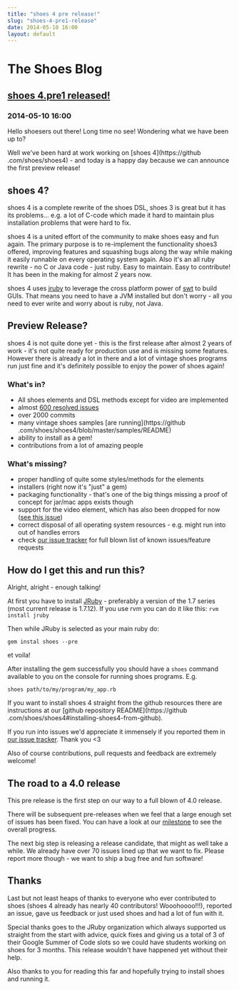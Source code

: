 ```yaml
---
title: "shoes 4 pre release!"
slug: "shoes-4-pre1-release"
date: 2014-05-10 16:00
layout: default
---
```


<div class='hero-unit'>
  <h1>The Shoes Blog</h1>
</div>
<h2><a href="{{ post.url }}">shoes 4.pre1 released!</a></h2>
<h3>2014-05-10 16:00</h3>

Hello shoesers out there! Long time no see! Wondering what we have been up to?

Well we've been hard at work working on [shoes 4](https://github
.com/shoes/shoes4) - and today is a happy day because we can announce the
first preview release!

## shoes 4?

shoes 4 is a complete rewrite of the shoes DSL, shoes 3 is great but it has its
 problems... e.g. a lot of C-code which made it hard to maintain plus
 installation problems that were hard to fix.

shoes 4 is a united effort of the community to make shoes easy and fun again.
 The primary purpose is to re-implement the functionality shoes3 offered,
 improving features and squashing bugs along the way while making it easily
 runnable on every operating system again.
Also it's an all ruby rewrite - no C or Java code - just ruby. Easy to
maintain. Easy to contribute! It has been in the making for almost 2 years now.

shoes 4 uses [jruby](http://jruby.org/) to leverage the cross platform power of
[swt](http://www.eclipse.org/swt/) to build GUIs. That means you need to have a
JVM installed but don't worry - all you need to ever write and worry about
is ruby, not Java.

## Preview Release?

shoes 4 is not quite done yet - this is the first release after almost 2 years
 of work - it's not quite ready for production use and is missing some
 features. However there is already a lot in there and a lot of vintage shoes
  programs run just fine and it's definitely possible to enjoy the power of
  shoes again!

### What's in?

* All shoes elements and DSL methods except for video are implemented
* almost [600 resolved issues](https://github.com/shoes/shoes4/issues?state=closed)
* over 2000 commits
* many vintage shoes samples [are running](https://github
.com/shoes/shoes4/blob/master/samples/README)
* ability to install as a gem!
* contributions from a lot of amazing people

### What's missing?

* proper handling of quite some styles/methods for the elements
* installers (right now it's "just" a gem)
* packaging functionality - that's one of the big things missing a proof of
concept for jar/mac apps exists though
* support for the video element, which has also been dropped for now ([see this issue](https://github.com/shoes/shoes4/issues/113))
* correct disposal of all operating system resources - e.g. might run into
out of handles errors
* check [our issue tracker](https://github.com/shoes/shoes4/issues) for full
blown list of known issues/feature requests

## How do I get this and run this?

Alright, alright - enough talking!

At first you have to install [JRuby](http://jruby.org/) - preferably a
version of the 1.7 series (most current release is 1.7.12). If you use rvm
you can do it like this: `rvm install jruby`

Then while JRuby is selected as your main ruby do:

    gem instal shoes --pre

et voila!

After installing the gem successfully you should have a `shoes` command
available to you on the console for running shoes programs. E.g.

    shoes path/to/my/program/my_app.rb

If you want to install shoes 4 straight from the github resources there are
instructions at our [github repository README](https://github
.com/shoes/shoes4#installing-shoes4-from-github).

If you run into issues we'd appreciate it immensely if you reported them in
[our issue tracker](https://github.com/shoes/shoes4/issues). Thank you <3

Also of course contributions, pull requests and feedback are extremely welcome!

## The road to a 4.0 release

This pre release is the first step on our way to a full blown of 4.0
release.

There will be subsequent pre-releases when we feel that a large enough set of
issues has been fixed. You can have a look at our [milestone](https://github.com/shoes/shoes4/issues/milestones) to see the overall progress.

The next big step is releasing a release candidate, that might as well take a
 while. We already have over 70 issues lined up that we want to fix. Please
 report more though - we want to ship a bug free and fun software!

## Thanks

Last but not least heaps of thanks to everyone who ever contributed to shoes
(shoes 4 already has nearly 40 contributors! Wooohoooo!!!), reported an issue,
gave us feedback or just used shoes and had a lot of fun with it.

Special thanks goes to the JRuby organization which always supported us
straight from the start with advice, quick fixes and giving us a total of 3
of their Google Summer of Code slots so we could have students working on
shoes for 3 months. This release wouldn't have happened yet without their help.

 Also thanks to you for reading this far and hopefully trying to install
 shoes and running it.